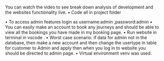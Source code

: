You can watch the video to see break down analysis of development and the websites functionality live.
•	Code all in project folder

•	To access admin features login as username:admin ,password:admin
•	You can easily make an account to book any journeys and should be able to view all the bookings you have made in my booking page.
•	Run website in terminal in vscode .
•	Worst case scenario: If data for admin not in the database, then make a new account and then change the usertype in table for customer to Admin and apply then when you log in to website you should be directed to admin page.
•	Virtual environment venv was used. 

